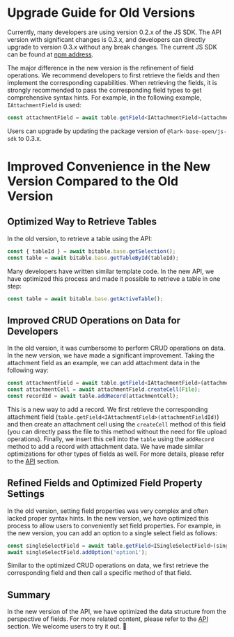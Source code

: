 # Upgrade Guide for Old Versions

Currently, many developers are using version 0.2.x of the JS SDK. The API version with significant changes is 0.3.x, and developers can directly upgrade to version 0.3.x without any break changes. The current JS SDK can be found at [npm address](https://www.npmjs.com/package/@lark-base-open/js-sdk).

The major difference in the new version is the refinement of field operations. We recommend developers to first retrieve the fields and then implement the corresponding capabilities. When retrieving the fields, it is strongly recommended to pass the corresponding field types to get comprehensive syntax hints. For example, in the following example, `IAttachmentField` is used:

```typescript
const attachmentField = await table.getField<IAttachmentField>(attachmentFieldId);
```

Users can upgrade by updating the package version of `@lark-base-open/js-sdk` to 0.3.x.

# Improved Convenience in the New Version Compared to the Old Version

## Optimized Way to Retrieve Tables
In the old version, to retrieve a table using the API:
```typescript
const { tableId } = await bitable.base.getSelection();
const table = await bitable.base.getTableById(tableId);
```
Many developers have written similar template code. In the new API, we have optimized this process and made it possible to retrieve a table in one step:
```typescript
const table = await bitable.base.getActiveTable();
```

## Improved CRUD Operations on Data for Developers
In the old version, it was cumbersome to perform CRUD operations on data. In the new version, we have made a significant improvement. Taking the attachment field as an example, we can add attachment data in the following way:
```typescript
const attachmentField = await table.getField<IAttachmentField>(attachmentFieldId);
const attachmentCell = await attachmentField.createCell(File);
const recordId = await table.addRecord(attachmentCell);
```
This is a new way to add a record. We first retrieve the corresponding attachment field (`table.getField<IAttachmentField>(attachmentFieldId)`) and then create an attachment cell using the `createCell` method of this field (you can directly pass the file to this method without the need for file upload operations). Finally, we insert this cell into the `table` using the `addRecord` method to add a record with attachment data. We have made similar optimizations for other types of fields as well. For more details, please refer to the [API](api/guide.md) section.

## Refined Fields and Optimized Field Property Settings
In the old version, setting field properties was very complex and often lacked proper syntax hints. In the new version, we have optimized this process to allow users to conveniently set field properties. For example, in the new version, you can add an option to a single select field as follows:
```typescript
const singleSelectField = await table.getField<ISingleSelectField>(singleSelectFieldId);
await singleSelectField.addOption('option1');
```
Similar to the optimized CRUD operations on data, we first retrieve the corresponding field and then call a specific method of that field.

## Summary
In the new version of the API, we have optimized the data structure from the perspective of fields. For more related content, please refer to the [API](api/guide.md) section. We welcome users to try it out. 👏